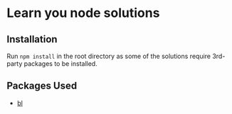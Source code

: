 # Learn you node solutions

## Installation
Run `npm install` in the root directory as some of the solutions require 3rd-party packages to be installed.

## Packages Used
* [bl](https://www.npmjs.com/package/bl)
